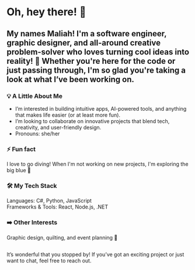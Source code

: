 # Oh, hey there! 👋
## My names Maliah! I'm a software engineer, graphic designer, and all-around creative problem-solver who loves turning cool ideas into reality! 🌟 Whether you're here for the code or just passing through, I'm so glad you're taking a look at what I’ve been working on.

### 💡 A Little About Me
- I’m interested in building intuitive apps, AI-powered tools, and anything that makes life easier (or at least more fun).
- I’m looking to collaborate on innovative projects that blend tech, creativity, and user-friendly design.
- Pronouns: she/her
  
### ⚡ Fun fact
I love to go diving! When I'm not working on new projects, I'm exploring the big blue 💙

### 🛠️ My Tech Stack
Languages: C#, Python, JavaScript  
Frameworks & Tools: React, Node.js, .NET

### ➡️ Other Interests
Graphic design, quilting, and event planning 🎨 

##
It’s wonderful that you stopped by! 
If you’ve got an exciting project or just want to chat, feel free to reach out.

<!---
Oh! you're here too?! Awesome! 

See you later & Have a great day!
--->

